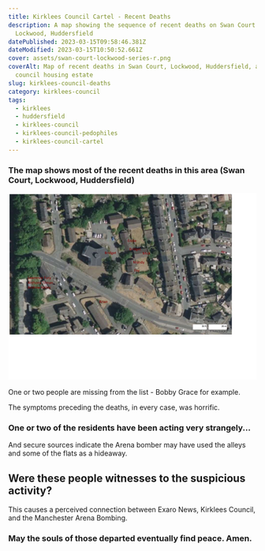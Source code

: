 ```yaml
---
title: Kirklees Council Cartel - Recent Deaths
description: A map showing the sequence of recent deaths on Swan Court estate,
  Lockwood, Huddersfield
datePublished: 2023-03-15T09:58:46.381Z
dateModified: 2023-03-15T10:50:52.661Z
cover: assets/swan-court-lockwood-series-r.png
coverAlt: Map of recent deaths in Swan Court, Lockwood, Huddersfield, a kirklees
  council housing estate
slug: kirklees-council-deaths
category: kirklees-council
tags:
  - kirklees
  - huddersfield
  - kirklees-council
  - kirklees-council-pedophiles
  - kirklees-council-cartel
---
```

### The map shows most of the recent deaths in this area (Swan Court, Lockwood, Huddersfield)

![Swan Court and estate, Lockwood, Huddersfield - map showing the series of recent unexplained deaths](assets/swan-court-lockwood-series-r.png "Recent unexplained deaths in Lockwood, Huddersfield")

One or two people are missing from the list - Bobby Grace for example.

The symptoms preceding the deaths, in every case, was horrific.

### One or two of the residents have been acting very strangely...

And secure sources indicate the Arena bomber may have used the alleys and some of the flats as a hideaway.

## Were these people witnesses to the suspicious activity?

This causes a perceived connection between Exaro News, Kirklees Council, and the Manchester Arena Bombing.

### May the souls of those departed eventually find peace. Amen.
